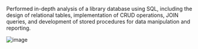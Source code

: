 Performed in-depth analysis of a library database using SQL, including the design of relational tables, implementation of CRUD operations, JOIN queries, and development of stored procedures for data manipulation and reporting.

![image](https://github.com/user-attachments/assets/51b9894f-1201-4cc7-9306-a573c5e49a6b)
